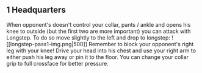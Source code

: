 


## 1 Headquarters
When opponent's doesn't control your collar, pants / ankle and opens his knee to outside (but the first two are more important) you can attack with Longstep. To do so move slightly to the left and drop to longstep:
![[longstep-pass1-img.png|500]]
Remember to block your opponent's right leg with your knee! Drive your head into his chest and use your right arm to either push his leg away or pin it to the floor. You can change your collar grip to full crossface for better pressure.